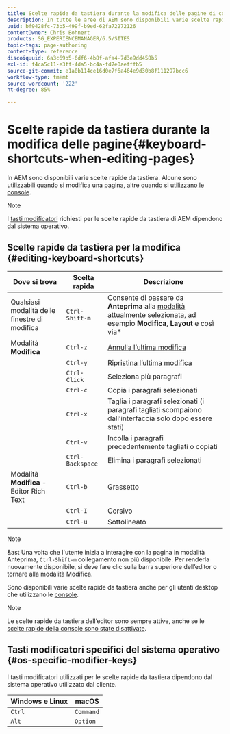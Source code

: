 ```yaml
---
title: Scelte rapide da tastiera durante la modifica delle pagine di contenuto
description: In tutte le aree di AEM sono disponibili varie scelte rapide da tastiera, comprese quelle per la modifica delle pagine
uuid: bf9428fc-73b5-499f-b9ed-62fa72272126
contentOwner: Chris Bohnert
products: SG_EXPERIENCEMANAGER/6.5/SITES
topic-tags: page-authoring
content-type: reference
discoiquuid: 6a3c69b5-6df6-4b8f-afa4-7d3e9dd458b5
exl-id: f4ca5c11-e3ff-4da5-bc4a-fd7e0aefffb5
source-git-commit: e1a0b114ce16d0e7f6a464e9d30b8f111297bcc6
workflow-type: tm+mt
source-wordcount: '222'
ht-degree: 85%

---
```


# Scelte rapide da tastiera durante la modifica delle pagine{#keyboard-shortcuts-when-editing-pages}

In AEM sono disponibili varie scelte rapide da tastiera. Alcune sono utilizzabili quando si modifica una pagina, altre quando si [utilizzano le console](/help/sites-authoring/keyboard-shortcuts.md).

>[!NOTE]
>
>I [tasti modificatori](/help/sites-authoring/page-authoring-keyboard-shortcuts.md#os-specific-modifier-keys) richiesti per le scelte rapide da tastiera di AEM dipendono dal sistema operativo.

## Scelte rapide da tastiera per la modifica {#editing-keyboard-shortcuts}

| Dove si trova | Scelta rapida | Descrizione |
|---|---|---|
| Qualsiasi modalità delle finestre di modifica | `Ctrl-Shift-m` | Consente di passare da **Anteprima** alla [modalità](/help/sites-authoring/author-environment-tools.md#page-modes)</a> attualmente selezionata, ad esempio **Modifica**, **Layout** e così via* |
| Modalità **Modifica** | `Ctrl-z` | [Annulla l’ultima modifica](/help/sites-authoring/editing-content.md#undoing-and-redoing-page-edits) |
|  | `Ctrl-y` | [Ripristina l’ultima modifica](/help/sites-authoring/editing-content.md#undoing-and-redoing-page-edits) |
|  | `Ctrl-Click` | Seleziona più paragrafi |
|  | `Ctrl-c` | Copia i paragrafi selezionati |
|  | `Ctrl-x` | Taglia i paragrafi selezionati (i paragrafi tagliati scompaiono dall’interfaccia solo dopo essere stati) |
|  | `Ctrl-v` | Incolla i paragrafi precedentemente tagliati o copiati |
|  | `Ctrl-Backspace` | Elimina i paragrafi selezionati |
| Modalità **Modifica** - Editor Rich Text | `Ctrl-b` | Grassetto |
|  | `Ctrl-I` | Corsivo |
|  | `Ctrl-u` | Sottolineato |

>[!NOTE]
>
>&amp;ast Una volta che l&#39;utente inizia a interagire con la pagina in modalità Anteprima, `Ctrl-Shift-m` collegamento non più disponibile. Per renderla nuovamente disponibile, si deve fare clic sulla barra superiore dell’editor o tornare alla modalità Modifica.

Sono disponibili varie scelte rapide da tastiera anche per gli utenti desktop che utilizzano le [console](/help/sites-authoring/keyboard-shortcuts.md).

>[!NOTE]
>
>Le scelte rapide da tastiera dell’editor sono sempre attive, anche se le [scelte rapide della console sono state disattivate](/help/sites-authoring/keyboard-shortcuts.md#deactivating-keyboard-shortcuts).

## Tasti modificatori specifici del sistema operativo {#os-specific-modifier-keys}

I tasti modificatori utilizzati per le scelte rapide da tastiera dipendono dal sistema operativo utilizzato dal cliente.

| Windows e Linux | macOS |
|---|---|
| `Ctrl` | `Command` |
| `Alt` | `Option` |
